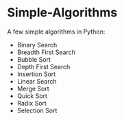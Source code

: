# Simple-Algorithms
A few simple algorithms in Python: 
* Binary Search
* Breadth First Search
* Bubble Sort
* Depth First Search
* Insertion Sort
* Linear Search
* Merge Sort
* Quick Sort
* Radix Sort
* Selection Sort
